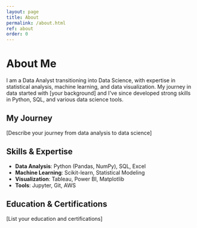 ```yaml
---
layout: page
title: About
permalink: /about.html
ref: about
order: 0
---
```


# About Me

I am a Data Analyst transitioning into Data Science, with expertise in statistical analysis, machine learning, and data visualization. My journey in data started with [your background] and I've since developed strong skills in Python, SQL, and various data science tools.

## My Journey
[Describe your journey from data analysis to data science]

## Skills & Expertise
- **Data Analysis**: Python (Pandas, NumPy), SQL, Excel
- **Machine Learning**: Scikit-learn, Statistical Modeling
- **Visualization**: Tableau, Power BI, Matplotlib
- **Tools**: Jupyter, Git, AWS

## Education & Certifications
[List your education and certifications]
